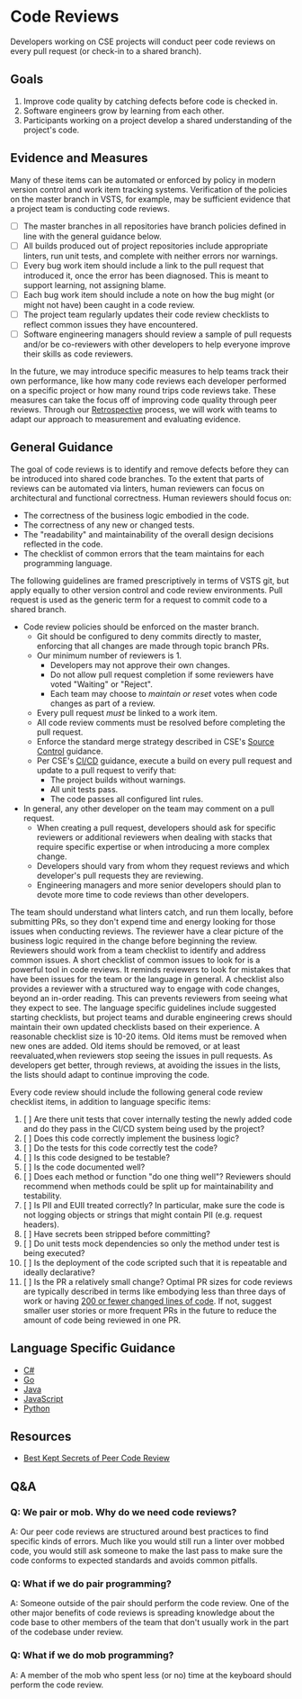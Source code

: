 # Code Reviews

Developers working on CSE projects will conduct peer code reviews on every pull request (or check-in to a shared branch).

## Goals

1.  Improve code quality by catching defects before code is checked in.
1.  Software engineers grow by learning from each other.
1.  Participants working on a project develop a shared understanding of the project's code.

## Evidence and Measures

Many of these items can be automated or enforced by policy in modern version control and work item tracking systems. Verification of the policies on the master branch in VSTS, for example, may be sufficient evidence that a project team is conducting code reviews.

*   [ ] The master branches in all repositories have branch policies defined in line with the general guidance below.
*   [ ] All builds produced out of project repositories include appropriate linters, run unit tests, and complete with neither errors nor warnings.
*   [ ] Every bug work item should include a link to the pull request that introduced it, once the error has been diagnosed. This is meant to support learning, not assigning blame.
*   [ ] Each bug work item should include a note on how the bug might (or might not have) been caught in a code review.
*   [ ] The project team regularly updates their code review checklists to reflect common issues they have encountered.
*   [ ] Software engineering managers should review a sample of pull requests and/or be co-reviewers with other developers to help everyone improve their skills as code reviewers.

In the future, we may introduce specific measures to help teams track their own performance, like how many code reviews each developer performed on a specific project or how many round trips code reviews take. These measures can take the focus off of improving code quality through peer reviews. Through our [Retrospective](../Engineering/Retrospectives.md) process, we will work with teams to adapt our approach to measurement and evaluating evidence.

## General Guidance

The goal of code reviews is to identify and remove defects before they can be introduced into shared code branches. To the extent that parts of reviews can be automated via linters, human reviewers can focus on architectural and functional correctness. Human reviewers should focus on:

*   The correctness of the business logic embodied in the code.
*   The correctness of any new or changed tests.
*   The "readability" and maintainability of the overall design decisions reflected in the code.
*   The checklist of common errors that the team maintains for each programming language.

The following guidelines are framed prescriptively in terms of VSTS git, but apply equally to other version control and code review environments. Pull request is used as the generic term for a request to commit code to a shared branch.

*   Code review policies should be enforced on the master branch.
    *   Git should be configured to deny commits directly to master, enforcing that all changes are made through topic branch PRs.
    *   Our minimum number of reviewers is 1.
        *   Developers may not approve their own changes.
        *   Do not allow pull request completion if some reviewers have voted "Waiting" or "Reject".
        *   Each team may choose to _maintain or reset_ votes when code changes as part of a review.
    *   Every pull request _must_ be linked to a work item.
    *   All code review comments must be resolved before completing the pull request.
    *   Enforce the standard merge strategy described in CSE's [Source Control](../Engineering/SourceControl.md) guidance.
    *   Per CSE's [CI/CD](../Engineering/CICD.md) guidance, execute a build on every pull request and update to a pull request to verify that:
        *   The project builds without warnings.
        *   All unit tests pass.
        *   The code passes all configured lint rules.
*   In general, any other developer on the team may comment on a pull request.
    *   When creating a pull request, developers should ask for specific reviewers or additional reviewers when dealing with stacks that require specific expertise or when introducing a more complex change.
    *   Developers should vary from whom they request reviews and which developer's pull requests they are reviewing.
    *   Engineering managers and more senior developers should plan to devote more time to code reviews than other developers.

The team should understand what linters catch, and run them locally, before submitting PRs, so they don't expend time and energy looking for those issues when conducting reviews. The reviewer have a clear picture of the business logic required in the change before beginning the review. Reviewers should work from a team checklist to identify and address common issues. A short checklist of common issues to look for is a powerful tool in code reviews. It reminds reviewers to look for mistakes that have been issues for the team or the language in general. A checklist also provides a reviewer with a structured way to engage with code changes, beyond an in-order reading. This can prevents reviewers from seeing what they expect to see. The language specific guidelines include suggested starting checklists, but project teams and durable engineering crews should maintain their own updated checklists based on their experience. A reasonable checklist size is 10-20 items. Old items must be removed when new ones are added. Old items should be removed, or at least reevaluated,when reviewers stop seeing the issues in pull requests. As developers get better, through reviews, at avoiding the issues in the lists, the lists should adapt to continue improving the code.

Every code review should include the following general code review checklist items, in addition to language specific items:

1.  [ ] Are there unit tests that cover internally testing the newly added code and do they pass in the CI/CD system being used by the project?
1.  [ ] Does this code correctly implement the business logic?
1.  [ ] Do the tests for this code correctly test the code?
1.  [ ] Is this code designed to be testable?
1.  [ ] Is the code documented well?
1.  [ ] Does each method or function "do one thing well"? Reviewers should recommend when methods could be split up for maintainability and testability.
1.  [ ] Is PII and EUII treated correctly? In particular, make sure the code is not logging objects or strings that might contain PII (e.g. request headers).
1.  [ ] Have secrets been stripped before committing?
1.  [ ] Do unit tests mock dependencies so only the method under test is being executed?
1.  [ ] Is the deployment of the code scripted such that it is repeatable and ideally declarative?
1.  [ ] Is the PR a relatively small change? Optimal PR sizes for code reviews are typically described in terms like embodying less than three days of work or having [200 or fewer changed lines of code](https://smallbusinessprogramming.com/optimal-pull-request-size/). If not, suggest smaller user stories or more frequent PRs in the future to reduce the amount of code being reviewed in one PR.

## Language Specific Guidance

*   [C#](../Engineering/CodeReviews/CSharp.md)
*   [Go](../Engineering/CodeReviews/Go.md)
*   [Java](../Engineering/CodeReviews/Java.md)
*   [JavaScript](../Engineering/CodeReviews/JavaScript.md)
*   [Python](../Engineering/CodeReviews/Python.md)

## Resources

*   [Best Kept Secrets of Peer Code Review](https://smartbear.com/SmartBear/media/pdfs/best-kept-secrets-of-peer-code-review.pdf)

## Q&A

### Q: We pair or mob. Why do we need code reviews?

A: Our peer code reviews are structured around best practices to find specific kinds of errors. Much like you would still run a linter over mobbed code, you would still ask someone to make the last pass to make sure the code conforms to expected standards and avoids common pitfalls.

### Q: What if we do pair programming?

A: Someone outside of the pair should perform the code review. One of the other major benefits of code reviews is spreading knowledge about the code base to other members of the team that don't usually work in the part of the codebase under review.

### Q: What if we do mob programming?

A: A member of the mob who spent less (or no) time at the keyboard should perform the code review.
